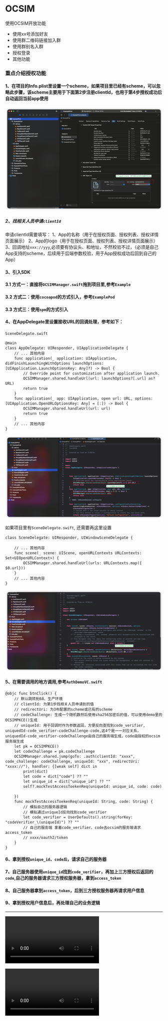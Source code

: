 OCSIM
=============

使用OCSIM开放功能
- 使用xx号添加好友
- 使用群二维码链接加入群
- 使用群别名入群
- 授权登录
- 其他功能

### 重点介绍授权功能
#### 1、在项目的Info.plist里设置一个scheme，如果项目里已经有scheme，可以忽略此步骤，该scheme主要用于下面第2步注册clientId，也用于第4步授权成功后自动返回当前app使用
![step3](step3_scheme.png)


##### 2、找相关人员申请`clientId`
申请clientId需要填写：
1、App的名称（用于在授权页面、授权列表、授权详情页面展示）
2、App的logo（用于在授权页面、授权列表、授权详情页面展示）
3、回调地址`xxx://yyy`,必须要有协议头、和地址，不然校验不过，（必须是自己App支持的scheme，后续用于后端参数校验，用于App授权成功后回到自己的App）

#### 3、引入SDK
#### 3.1 方式一：直接将`OCSIMManager.swift`拖到项目里,参考`Example`
#### 3.2 方式二：使用`cocoapod`的方式引入，参考`ExamplePod`
#### 3.3 方式三：使用`spm`的方式引入



#### 4、在AppDelegate里设置接收URL的回调处理，参考如下：
`SceneDelegate.swift`
```
@main
class AppDelegate: UIResponder, UIApplicationDelegate {
    // ... 其他内容
    func application(_ application: UIApplication, didFinishLaunchingWithOptions launchOptions: [UIApplication.LaunchOptionsKey: Any]?) -> Bool {
        // Override point for customization after application launch.
        OCSIMManager.shared.handleUrl(url: launchOptions?[.url] as? URL)
        return true
    }
    func application(_ app: UIApplication, open url: URL, options: [UIApplication.OpenURLOptionsKey: Any] = [:]) -> Bool {
        OCSIMManager.shared.handleUrl(url: url)
        return true
    }
    // ... 其他内容
}
```
![step41](step4_1.png)

如果项目里有`SceneDelegate.swift`, 还需要再这里设置
```
class SceneDelegate: UIResponder, UIWindowSceneDelegate {

    // ... 其他内容
    func scene(_ scene: UIScene, openURLContexts URLContexts: Set<UIOpenURLContext>) {
        OCSIMManager.shared.handleUrl(urls: URLContexts.map({ $0.url}))
    }
    // ... 其他内容
}
```
![step42](step4_2.png)

#### 5、在需要调用的地方调用,参考`AuthDemoVC.swift`
```
@objc func btnClick() {
    // 默认跳转到68、生产环境
    // clientId: 为第1步找相关人员申请到的值
    // redirectUri: 为3布配置的scheme或已有的scheme
    // codeChallenge: 生成一个随机数然后使用sha256加密后的值，可以使用demo里的OCSIMPKCE()生成
    // uniqueId: 用于回调时作为参数返回，方便反向查找到code_verifier, uniquedId-code_verifier-codeChallenge-code,这4个是一一对应关系，uniquedId-code_verifier-codeChallenge由自己的服务端生成，code由授权的ocsim服务端生成
    let pk = OCSIMPKCE()
    let codeChallenge = pk.codeChallenge
    OCSIMManager.shared.jump(goTo: .auth(clientId: "xxxx", code_challenge: codeChallenge, uniqueId: "xxx", redirectUri: "xxxx://"), handler: {[weak self] dict in
        print(dict)
        let code = dict["code"] ?? ""
        let unique_id = dict["unique_id"] ?? ""
        self?.mockTestAccessToekenReq(uniqueId: unique_id, code: code)
        
    })
    func mockTestAccessToekenReq(uniqueId: String, code: String) {
        // 模拟自己的服务器逻辑
        // 模拟通过uniqueId反向找到code_verifier
        let code_verifier = UserDefaults().string(forKey: "codeVerifier_\(uniqueId)") ?? ""
        // 自己的服务端 拿着code_verifier、code去ocsim的服务端请求access_token
        // xxxx/oauth2/token
    }
}
```

#### 6、拿到授权`unique_id`、`code后`，请求自己的服务器

#### 7、自己服务器使用`unique_id`找到`code_verifier`，再加上三方授权后返回的`code`,自己的服务器请求三方授权服务器，拿到`access_token`

#### 8、自己服务器拿到`access_token`，后到三方授权服务器再请求用户信息

#### 9、拿到授权用户信息后，再处理自己的业务逻辑

----
![video](authApp.mp4)

![video](authWeb.mp4)